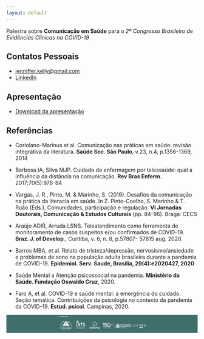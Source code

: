 ```yaml
---
layout: default
---
```


Palestra sobre **Comunicação em Saúde** para o _2º Congresso Brasileiro de Evidências Clínicas na COVID-19_

## Contatos Pessoais

*   jenniffer.kelly@gmail.com
*   [LinkedIn](https://www.linkedin.com/in/jenniffer-kelly-assis-de-barros-7930bb33/)

## Apresentação

*   <a href="/files/jenifferbarros-comunicacaoemsaude-062021.pdf" download>Download da apresentação</a>

## Referências

*   Coriolano-Marinus et al. Comunicação nas práticas em saúde: revisão integrativa da literatura. **Saúde Soc. São Paulo**, v.23, n.4, p.1356-1369, 2014

*   Barbosa IA, Silva MJP.  Cuidado de enfermagem por telessaúde: qual a influência da distância na comunicação. **Rev Bras Enferm**. 2017;70(5):978-84

*   Vargas, J. R., Pinto, M. & Marinho, S. (2019). Desafios da comunicação na prática da literacia em saúde. In Z. Pinto-Coelho, S. Marinho & T. Ruão (Eds.), Comunidades, participação e regulação. **VI Jornadas Doutorais, Comunicação & Estudos Culturais** (pp. 84-96). Braga: CECS

*   Araújo ADIR, Arruda LSNS. Teleatendimento como ferramenta de monitoramento de casos suspeitos e/ou confirmados de COVID-19. **Braz. J. of Develop**., Curitiba, v. 6, n. 8, p.57807- 57815 aug. 2020. 

*   Barros MBA, et al. Relato de tristeza/depressão, nervosismo/ansiedade e problemas de sono na população adulta brasileira durante a pandemia de COVID-19. **Epidemiol. Serv. Saude, Brasília, 29(4):e2020427, 2020**

*   Saúde Mental a Atenção psicossocial na pandemia. **Ministério da Saúde. Fundação Oswaldo Cruz**, 2020.

*   Faro A, et al. COVID-19 e saúde mental: a emergência do cuidado. Seção temática. Contribuições da psicologia no contexto da pandemia da COVID-19. **Estud. psicol**. Campinas, 2020.

![Rodape](https://github.com/jennifferbarros/jennifferbarros.github.io/blob/73c689548bd5a564a5bb0ee84906aff651f6e6c1/files/rodape-jenbarros.png)
